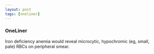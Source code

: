 ```yaml
---
layout: post
tags: [oneliner]
---
```



### OneLiner

Iron deficiency anemia would reveal microcytic, hypochromic (eg, small, pale) RBCs on peripheral smear.
